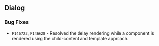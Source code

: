 ## Dialog

### Bug Fixes

- `F146723`, `F146628` - Resolved the delay rendering while a component is rendered using the child-content and template approach. 

